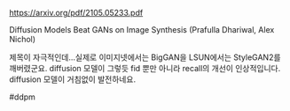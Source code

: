 https://arxiv.org/pdf/2105.05233.pdf

Diffusion Models Beat GANs on Image Synthesis (Prafulla Dhariwal, Alex Nichol)

제목이 자극적인데...실제로 이미지넷에서는 BigGAN을 LSUN에서는 StyleGAN2를 깨버렸군요. diffusion 모델이 그렇듯 fid 뿐만 아니라 recall의 개선이 인상적입니다. diffusion 모델이 거침없이 발전하네요.

#ddpm
